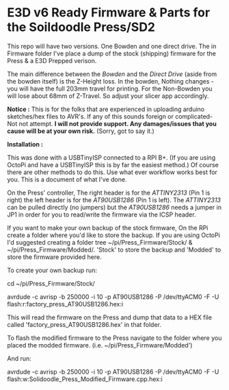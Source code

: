 # E3D v6 Ready Firmware & Parts for the Soildoodle Press/SD2

This repo will have two versions. One Bowden and one direct drive. The in Firmware folder I've place a dump of the stock (shipping) firmware for the Press & a E3D Prepped verison. 

The main difference between the *Bowden* and the *Direct Drive* (aside from the bowden itself) is the Z-Height loss. In the bowden, Nothing changes - you will have the full 203mm travel for printing. For the Non-Bowden you will lose about 68mm of Z-Travel. So adjust your slicer app accordingly.

<b>Notice :</b> This is for the folks that are experienced in uploading arduino sketches/hex files to AVR's. If any of this sounds foreign or complicated- Not not attempt. <b>I will not provide support. Any damages/issues that you cause will be at your own risk.</b> (Sorry, got to say it.)

<b>Installation :</b>

This was done with a USBTinyISP connected to a RPI B+. (If you are using OctoPi and have a USBTinyISP this is by far the easiest method.) Of course there are other methods to do this. Use what ever workflow works best for you. This is a document of what I've done.

On the Press' controller, The right header is for the *ATTINY2313* (Pin 1 is right) the left header is for the *AT90USB1286* (Pin 1 is left). The *ATTINY2313* can be pulled directly (no jumpers) but the *AT90USB1286* needs a jumper in JP1 in order for you to read/write the firmware via the ICSP header.

If you want to make your own backup of the stock firmware, On the RPi create a folder where you'd like to store the backup. If you are using OctoPi I'd suggested creating a folder tree ~/pi/Press_Firmware/Stock/ & ~/pi/Press_Firmware/Modded/. 'Stock' to store the backup and 'Modded' to store the firmware provided here. 

To create your own backup run:

cd ~/pi/Press_Firmware/Stock/

avrdude -c avrisp -b 250000 -i 10 -p AT90USB1286 -P /dev/ttyACM0 -F -U flash:r:factory_press_AT90USB1286.hex:i

This will read the firmware on the Press and dump that data to a HEX file called 'factory_press_AT90USB1286.hex' in that folder.

To flash the modified firmware to the Press navigate to the folder where you placed the modded firmware. (i.e. ~/pi/Press_Firmware/Modded')

And run: 

avrdude -c avrisp -b 250000 -i 10 -p AT90USB1286 -P /dev/ttyACM0 -F -U flash:w:Solidoodle_Press_Modified_Firmware.cpp.hex:i
